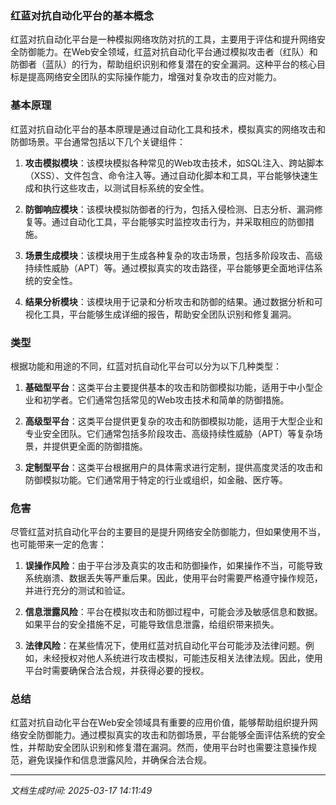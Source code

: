 ### 红蓝对抗自动化平台的基本概念

红蓝对抗自动化平台是一种模拟网络攻防对抗的工具，主要用于评估和提升网络安全防御能力。在Web安全领域，红蓝对抗自动化平台通过模拟攻击者（红队）和防御者（蓝队）的行为，帮助组织识别和修复潜在的安全漏洞。这种平台的核心目标是提高网络安全团队的实际操作能力，增强对复杂攻击的应对能力。

### 基本原理

红蓝对抗自动化平台的基本原理是通过自动化工具和技术，模拟真实的网络攻击和防御场景。平台通常包括以下几个关键组件：

1. **攻击模拟模块**：该模块模拟各种常见的Web攻击技术，如SQL注入、跨站脚本（XSS）、文件包含、命令注入等。通过自动化脚本和工具，平台能够快速生成和执行这些攻击，以测试目标系统的安全性。

2. **防御响应模块**：该模块模拟防御者的行为，包括入侵检测、日志分析、漏洞修复等。通过自动化工具，平台能够实时监控攻击行为，并采取相应的防御措施。

3. **场景生成模块**：该模块用于生成各种复杂的攻击场景，包括多阶段攻击、高级持续性威胁（APT）等。通过模拟真实的攻击路径，平台能够更全面地评估系统的安全性。

4. **结果分析模块**：该模块用于记录和分析攻击和防御的结果。通过数据分析和可视化工具，平台能够生成详细的报告，帮助安全团队识别和修复漏洞。

### 类型

根据功能和用途的不同，红蓝对抗自动化平台可以分为以下几种类型：

1. **基础型平台**：这类平台主要提供基本的攻击和防御模拟功能，适用于中小型企业和初学者。它们通常包括常见的Web攻击技术和简单的防御措施。

2. **高级型平台**：这类平台提供更复杂的攻击和防御模拟功能，适用于大型企业和专业安全团队。它们通常包括多阶段攻击、高级持续性威胁（APT）等复杂场景，并提供更全面的防御措施。

3. **定制型平台**：这类平台根据用户的具体需求进行定制，提供高度灵活的攻击和防御模拟功能。它们通常用于特定的行业或组织，如金融、医疗等。

### 危害

尽管红蓝对抗自动化平台的主要目的是提升网络安全防御能力，但如果使用不当，也可能带来一定的危害：

1. **误操作风险**：由于平台涉及真实的攻击和防御操作，如果操作不当，可能导致系统崩溃、数据丢失等严重后果。因此，使用平台时需要严格遵守操作规范，并进行充分的测试和验证。

2. **信息泄露风险**：平台在模拟攻击和防御过程中，可能会涉及敏感信息和数据。如果平台的安全措施不足，可能导致信息泄露，给组织带来损失。

3. **法律风险**：在某些情况下，使用红蓝对抗自动化平台可能涉及法律问题。例如，未经授权对他人系统进行攻击模拟，可能违反相关法律法规。因此，使用平台时需要确保合法合规，并获得必要的授权。

### 总结

红蓝对抗自动化平台在Web安全领域具有重要的应用价值，能够帮助组织提升网络安全防御能力。通过模拟真实的攻击和防御场景，平台能够全面评估系统的安全性，并帮助安全团队识别和修复潜在漏洞。然而，使用平台时也需要注意操作规范，避免误操作和信息泄露风险，并确保合法合规。

---

*文档生成时间: 2025-03-17 14:11:49*


